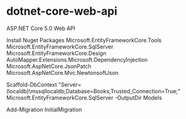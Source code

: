# dotnet-core-web-api
ASP.NET Core 5.0 Web API

Install Nuget Packages
	Microsoft.EntityFrameworkCore.Tools
	Microsoft.EntityFrameworkCore.SqlServer
	Microsoft.EntityFrameworkCore.Design
	AutoMapper.Extensions.Microsoft.DependencyInjection
	Microsoft.AspNetCore.JsonPatch
	Microsoft.AspNetCore.Mvc.NewtonsoftJson

Scaffold-DbContext "Server=(localdb)\mssqllocaldb;Database=Books;Trusted_Connection=True;" Microsoft.EntityFrameworkCore.SqlServer -OutputDir Models

Add-Migration InitialMigration
